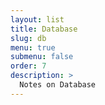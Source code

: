 ```yaml
---
layout: list
title: Database
slug: db
menu: true
submenu: false
order: 7
description: >
  Notes on Database
---
```

